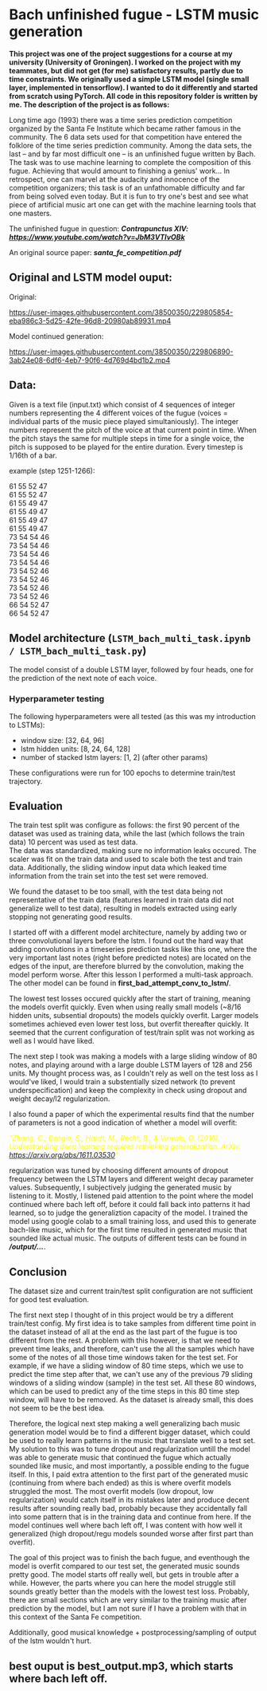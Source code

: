 # Bach unfinished fugue - LSTM music generation
**This project was one of the project suggestions for a course at my university (University of Groningen). I worked on the project with my teammates, but did not get (for me) satisfactory results, partly due to time constraints. We originally used a simple LSTM model (single small layer, implemented in tensorflow). I wanted to do it differently and started from scratch using PyTorch. All code in this repository folder is written by me. The description of the project is as follows:**
 
Long time ago (1993) there was a time series prediction competition organized by the Santa Fe
Institute which became rather famous in the community. The 6 data sets used for that competition have entered
the folklore of the time series prediction community. Among the data sets, the last – and by far most difficult one
– is an unfinished fugue written by Bach. The task was to use machine learning to complete the composition of
this fugue. Achieving that would amount to finishing a genius' work… In retrospect, one can marvel at the
audacity and innocence of the competition organizers; this task is of an unfathomable difficulty and far from
being solved even today. But it is fun to try one's best and see what piece of artificial music art one can get with
the machine learning tools that one masters. 

The unfinished fugue in question: ***Contrapunctus XIV: https://www.youtube.com/watch?v=JbM3VTIvOBk***

An original source paper: ***santa_fe_competition.pdf***

## Original and LSTM model ouput:
Original:  

https://user-images.githubusercontent.com/38500350/229805854-eba986c3-5d25-42fe-96d8-20980ab89931.mp4

Model continued generation:

https://user-images.githubusercontent.com/38500350/229806890-3ab24e08-6df6-4eb7-90f6-4d769d4bd1b2.mp4

## Data:
Given is a text file (input.txt) which consist of 4 sequences of integer numbers representing the 4 different voices of the fugue (voices = individual parts of the music piece played simultaniously). The integer numbers represent the pitch of the voice at that current point in time. When the pitch stays the same for multiple steps in time for a single voice, the pitch is supposed to be played for the entire duration. Every timestep is 1/16th of a bar.

example (step 1251-1266):

61	55	52	47 <br>
61	55	52	47 <br>
61	55	49	47 <br>
61	55	49	47 <br>
61	55	49	47 <br>
61	55	49	47 <br>
73	54	54	46 <br>
73	54	54	46 <br>
73	54	54	46 <br>
73	54	54	46 <br>
73	54	52	46 <br>
73	54	52	46 <br>
73	54	52	46 <br>
73	54	52	46 <br>
66	54	52	47 <br>
66	54	52	47 <br>

## Model architecture (```LSTM_bach_multi_task.ipynb / LSTM_bach_multi_task.py```)
The model consist of a double LSTM layer, followed by four heads, one for the prediction of the next note of each voice.

### Hyperparameter testing
The following hyperparameters were all tested (as this was my introduction to LSTMs):
- window size: [32, 64, 96]
- lstm hidden units: [8, 24, 64, 128]
- number of stacked lstm layers: [1, 2] (after other params)

These configurations were run for 100 epochs to determine train/test trajectory.

## Evaluation
The train test split was configure as follows: the first 90 percent of the dataset was used as training data, while the last (which follows the train data) 10 percent was used as test data.  
The data was standardized, making sure no information leaks occured. The scaler was fit on the train data and used to scale both the test and train data. Additionally, the sliding window input data which leaked time information from the train set into the test set were removed.

We found the dataset to be too small, with the test data being not representative of the train data (features learned in train data did not generalize well to test data), resulting in models extracted using early stopping not generating good results.  

I started off with a different model architecture, namely by adding two or three convolutional layers before the lstm. I found out the hard way that adding convolutions in a timeseries prediction tasks like this one, where the very important last notes (right before predicted notes) are located on the edges of the input, are therefore blurred by the convolution, making the model perform worse. After this lesson I performed a multi-task approach. The other model can be found in **first_bad_attempt_conv_to_lstm/**.  

The lowest test losses occured quickly after the start of training, meaning the models overfit quickly. Even when using really small models (~8/16 hidden units, subsential dropouts) the models quickly overfit. Larger models sometimes achieved even lower test loss, but overfit thereafter quickly. It seemed that the current configuration of test/train split was not working as well as I would have liked.  

The next step I took was making a models with a large sliding window of 80 notes, and playing around with a large double LSTM layers of 128 and 256 units. My thought process was, as I couldn't rely as well on the test loss as I would've liked, I would train a substentially sized network (to prevent underspecification) and keep the complexity in check using dropout and weight decay/l2 regularization. 

I also found a paper of which the experimental results find that the number of parameters is not a good indication of whether a model will overfit: 

<span style="color:yellow"> *"Zhang, C., Bengio, S., Hardt, M., Recht, B., & Vinyals, O. (2016). Understanding deep learning requires rethinking generalization. ArXiv. https://arxiv.org/abs/1611.03530"* </span>

regularization was tuned by choosing different amounts of dropout frequency between the LSTM layers and different weight decay parameter values. Subsequently, I subjectively judging the generated music by listening to it. Mostly, I listened paid attention to the point where the model continued where bach left off, before it could fall back into patterns it had learned, so to judge the generaliztion capacity of the model. I trained the model using google colab to a small training loss, and used this to generate bach-like music, which for the first time resulted in generated music that sounded like actual music. The outputs of different tests can be found in ***/output/...***.

## Conclusion
The dataset size and current train/test split configuration are not sufficient for good test evaluation.

The first next step I thought of in this project would be try a different train/test config. My first idea is to take samples from different time point in the dataset instead of all at the end as the last part of the fugue is too different from the rest. A problem with this however, is that we need to prevent time leaks, and therefore, can't use the all the samples which have some of the notes of all those time windows taken for the test set. For example, if we have a sliding window of 80 time steps, which we use to predict the time step after that, we can't use any of the previous 79 sliding windows of a sliding window (sample) in the test set. All these 80 windows, which can be used to predict any of the time steps in this 80 time step window, will have to be removed. As the dataset is already small, this does not seem to be the best idea.

Therefore, the logical next step making a well generalizing bach music generation model would be to find a different bigger dataset, which could be used to really learn patterns in the music that translate well to a test set. My solution to this was to tune dropout and regularization untill the model was able to generate music that continued the fugue which actually sounded like music, and most importantly, a possible ending to the fugue itself. In this, I paid extra attention to the first part of the generated music (continuing from where bach ended) as this is where overfit models struggled the most. The most overfit models (low dropout, low regularization) would catch itself in its mistakes later and produce decent results after sounding really bad, probably because they accidentally fall into some pattern that is in the training data and continue from here. If the model continues well where bach left off, I was content with how well it generalized (high dropout/regu models sounded worse after first part than overfit).

The goal of this project was to finish the bach fugue, and eventhough the model is overfit compared to our test set, the generated music sounds pretty good. The model starts off really well, but gets in trouble after a while. However, the parts where you can here the model struggle still sounds greatly better than the models with the lowest test loss. Probably, there are small sections which are very similar to the training music after prediction by the model, but I am not sure if I have a problem with that in this context of the Santa Fe competition. 

Additionally, good musical knowledge + postprocessing/sampling of output of the lstm wouldn't hurt.

## best ouput is **best_output.mp3**, which starts where bach left off.
